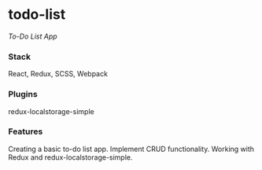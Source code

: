 # todo-list
*To-Do List App*
### Stack
React, Redux, SCSS, Webpack
### Plugins
redux-localstorage-simple
### Features
Creating a basic to-do list app. Implement CRUD functionality. Working with Redux and redux-localstorage-simple.
